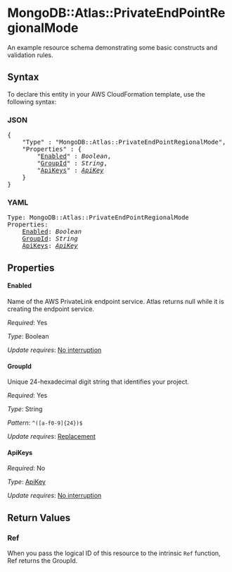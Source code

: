 # MongoDB::Atlas::PrivateEndPointRegionalMode

An example resource schema demonstrating some basic constructs and validation rules.

## Syntax

To declare this entity in your AWS CloudFormation template, use the following syntax:

### JSON

<pre>
{
    "Type" : "MongoDB::Atlas::PrivateEndPointRegionalMode",
    "Properties" : {
        "<a href="#enabled" title="Enabled">Enabled</a>" : <i>Boolean</i>,
        "<a href="#groupid" title="GroupId">GroupId</a>" : <i>String</i>,
        "<a href="#apikeys" title="ApiKeys">ApiKeys</a>" : <i><a href="apikey.md">ApiKey</a></i>
    }
}
</pre>

### YAML

<pre>
Type: MongoDB::Atlas::PrivateEndPointRegionalMode
Properties:
    <a href="#enabled" title="Enabled">Enabled</a>: <i>Boolean</i>
    <a href="#groupid" title="GroupId">GroupId</a>: <i>String</i>
    <a href="#apikeys" title="ApiKeys">ApiKeys</a>: <i><a href="apikey.md">ApiKey</a></i>
</pre>

## Properties

#### Enabled

Name of the AWS PrivateLink endpoint service. Atlas returns null while it is creating the endpoint service.

_Required_: Yes

_Type_: Boolean

_Update requires_: [No interruption](https://docs.aws.amazon.com/AWSCloudFormation/latest/UserGuide/using-cfn-updating-stacks-update-behaviors.html#update-no-interrupt)

#### GroupId

Unique 24-hexadecimal digit string that identifies your project.

_Required_: Yes

_Type_: String

_Pattern_: <code>^([a-f0-9]{24})$</code>

_Update requires_: [Replacement](https://docs.aws.amazon.com/AWSCloudFormation/latest/UserGuide/using-cfn-updating-stacks-update-behaviors.html#update-replacement)

#### ApiKeys

_Required_: No

_Type_: <a href="apikey.md">ApiKey</a>

_Update requires_: [No interruption](https://docs.aws.amazon.com/AWSCloudFormation/latest/UserGuide/using-cfn-updating-stacks-update-behaviors.html#update-no-interrupt)

## Return Values

### Ref

When you pass the logical ID of this resource to the intrinsic `Ref` function, Ref returns the GroupId.
